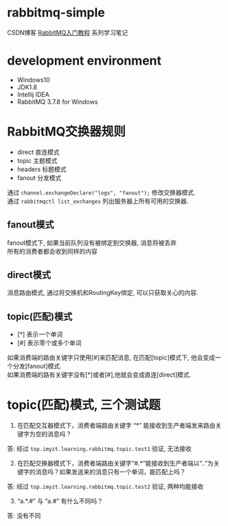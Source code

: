 # rabbitmq-simple

CSDN博客 [RabbitMQ入门教程](https://blog.csdn.net/chwshuang/article/details/50521708) 系列学习笔记  

  
# development environment

- Windows10
- JDK1.8
- Intellij IDEA
- RabbitMQ 3.7.8 for Windows


# RabbitMQ交换器规则

- direct 直连模式
- topic 主题模式
- headers 标题模式
- fanout 分发模式

通过 `channel.exchangeDeclare("logs", "fanout");` 修改交换器模式.  
通过 `rabbitmqctl list_exchanges` 列出服务器上所有可用的交换器.  


## fanout模式

fanout模式下, 如果当前队列没有被绑定到交换器, 消息将被丢弃  
所有的消费者都会收到同样的内容  


## direct模式

消息路由模式, 通过将交换机和RoutingKey绑定, 可以只获取关心的内容.

## topic(匹配)模式

- [*] 表示一个单词
- [#] 表示零个或多个单词  

如果消费端的路由关键字只使用[#]来匹配消息, 在匹配[topic]模式下, 他会变成一个分发[fanout]模式.  
如果消费端的路有关键字没有[*]或者[#],他就会变成直连[direct]模式.  


# topic(匹配)模式, 三个测试题

1. 在匹配交互器模式下，消费者端路由关键字 “*” 能接收到生产者端发来路由关键字为空的消息吗？  

答: 经过 `top.imyzt.learning.rabbitmq.topic.test1` 验证, 无法接收  

2. 在匹配交换器模式下，消费者端路由关键字“#.*”能接收到生产者端以“..”为关键字的消息吗？如果发送来的消息只有一个单词，能匹配上吗？

答: 经过 `top.imyzt.learning.rabbitmq.topic.test2` 验证, 两种均能接收


3. “a.*.#” 与 “a.#” 有什么不同吗？

答: 没有不同
